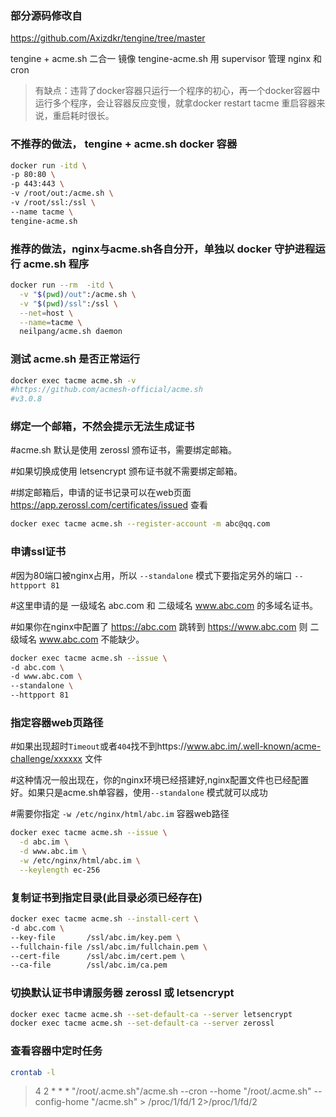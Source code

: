 ### 部分源码修改自
https://github.com/Axizdkr/tengine/tree/master

tengine + acme.sh 二合一 镜像 tengine-acme.sh
用 supervisor 管理 nginx 和 cron

> 有缺点：违背了docker容器只运行一个程序的初心，再一个docker容器中运行多个程序，会让容器反应变慢，就拿docker restart tacme 重启容器来说，重启耗时很长。

### 不推荐的做法， tengine + acme.sh docker 容器
```sh
docker run -itd \
-p 80:80 \
-p 443:443 \
-v /root/out:/acme.sh \
-v /root/ssl:/ssl \
--name tacme \
tengine-acme.sh
```

### 推荐的做法，nginx与acme.sh各自分开，单独以 docker 守护进程运行 acme.sh 程序
```sh
docker run --rm  -itd \
  -v "$(pwd)/out":/acme.sh \
  -v "$(pwd)/ssl":/ssl \
  --net=host \
  --name=tacme \
  neilpang/acme.sh daemon
```

### 测试 acme.sh 是否正常运行
```sh
docker exec tacme acme.sh -v
#https://github.com/acmesh-official/acme.sh
#v3.0.8
```

### 绑定一个邮箱，不然会提示无法生成证书
#acme.sh 默认是使用 zerossl 颁布证书，需要绑定邮箱。

#如果切换成使用 letsencrypt 颁布证书就不需要绑定邮箱。

#绑定邮箱后，申请的证书记录可以在web页面 https://app.zerossl.com/certificates/issued 查看
```sh
docker exec tacme acme.sh --register-account -m abc@qq.com
```

### 申请ssl证书
#因为80端口被nginx占用，所以 `--standalone` 模式下要指定另外的端口 `--httpport 81`

#这里申请的是 一级域名 abc.com 和 二级域名 www.abc.com 的多域名证书。

#如果你在nginx中配置了 https://abc.com 跳转到 https://www.abc.com 则 二级域名 www.abc.com 不能缺少。
```sh
docker exec tacme acme.sh --issue \
-d abc.com \
-d www.abc.com \
--standalone \
--httpport 81
```

### 指定容器web页路径
#如果出现超时`Timeout`或者`404`找不到https://www.abc.im/.well-known/acme-challenge/xxxxxx 文件

#这种情况一般出现在，你的nginx环境已经搭建好,nginx配置文件也已经配置好。如果只是acme.sh单容器，使用`--standalone` 模式就可以成功

#需要你指定 `-w /etc/nginx/html/abc.im` 容器web路径
```sh
docker exec tacme acme.sh --issue \
  -d abc.im \
  -d www.abc.im \
  -w /etc/nginx/html/abc.im \
  --keylength ec-256
```

### 复制证书到指定目录(此目录必须已经存在)
```sh
docker exec tacme acme.sh --install-cert \
-d abc.com \
--key-file       /ssl/abc.im/key.pem \
--fullchain-file /ssl/abc.im/fullchain.pem \
--cert-file      /ssl/abc.im/cert.pem \
--ca-file        /ssl/abc.im/ca.pem
```

### 切换默认证书申请服务器 zerossl 或 letsencrypt
```sh
docker exec tacme acme.sh --set-default-ca --server letsencrypt
docker exec tacme acme.sh --set-default-ca --server zerossl
```

### 查看容器中定时任务
```sh
crontab -l
```
> 4 2 * * * "/root/.acme.sh"/acme.sh --cron --home "/root/.acme.sh" --config-home "/acme.sh" > /proc/1/fd/1 2>/proc/1/fd/2
